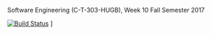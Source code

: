 Software Engineering (C-T-303-HUGB), Week 10 Fall Semester 2017


[![Build Status](https://travis-ci.org/darri16/stringCalcWeb.png)](https://travis-ci.org/darri16/stringCalcWeb)  ]





